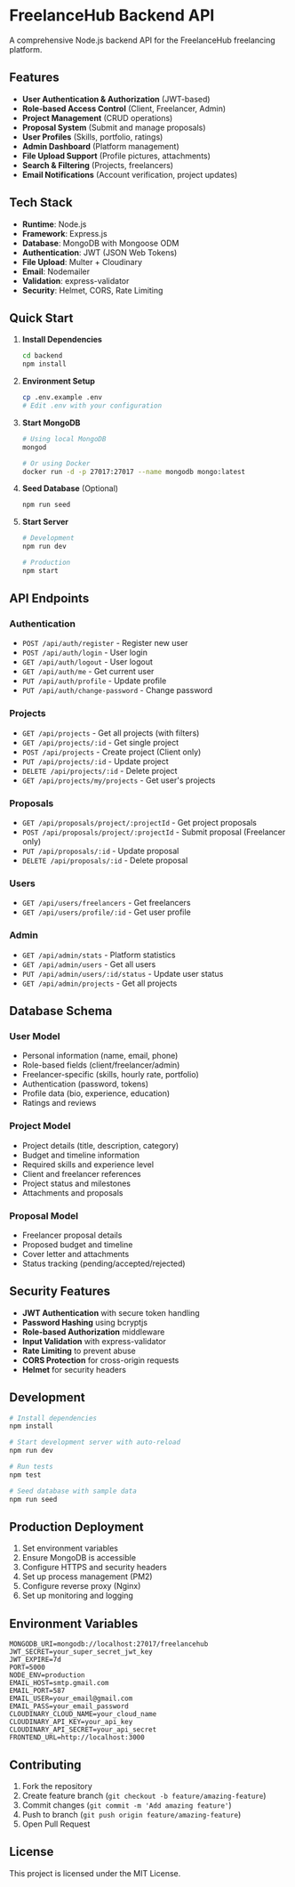 
# FreelanceHub Backend API

A comprehensive Node.js backend API for the FreelanceHub freelancing platform.

## Features

- **User Authentication & Authorization** (JWT-based)
- **Role-based Access Control** (Client, Freelancer, Admin)
- **Project Management** (CRUD operations)
- **Proposal System** (Submit and manage proposals)
- **User Profiles** (Skills, portfolio, ratings)
- **Admin Dashboard** (Platform management)
- **File Upload Support** (Profile pictures, attachments)
- **Search & Filtering** (Projects, freelancers)
- **Email Notifications** (Account verification, project updates)

## Tech Stack

- **Runtime**: Node.js
- **Framework**: Express.js
- **Database**: MongoDB with Mongoose ODM
- **Authentication**: JWT (JSON Web Tokens)
- **File Upload**: Multer + Cloudinary
- **Email**: Nodemailer
- **Validation**: express-validator
- **Security**: Helmet, CORS, Rate Limiting

## Quick Start

1. **Install Dependencies**
   ```bash
   cd backend
   npm install
   ```

2. **Environment Setup**
   ```bash
   cp .env.example .env
   # Edit .env with your configuration
   ```

3. **Start MongoDB**
   ```bash
   # Using local MongoDB
   mongod
   
   # Or using Docker
   docker run -d -p 27017:27017 --name mongodb mongo:latest
   ```

4. **Seed Database** (Optional)
   ```bash
   npm run seed
   ```

5. **Start Server**
   ```bash
   # Development
   npm run dev
   
   # Production
   npm start
   ```

## API Endpoints

### Authentication
- `POST /api/auth/register` - Register new user
- `POST /api/auth/login` - User login
- `GET /api/auth/logout` - User logout
- `GET /api/auth/me` - Get current user
- `PUT /api/auth/profile` - Update profile
- `PUT /api/auth/change-password` - Change password

### Projects
- `GET /api/projects` - Get all projects (with filters)
- `GET /api/projects/:id` - Get single project
- `POST /api/projects` - Create project (Client only)
- `PUT /api/projects/:id` - Update project
- `DELETE /api/projects/:id` - Delete project
- `GET /api/projects/my/projects` - Get user's projects

### Proposals
- `GET /api/proposals/project/:projectId` - Get project proposals
- `POST /api/proposals/project/:projectId` - Submit proposal (Freelancer only)
- `PUT /api/proposals/:id` - Update proposal
- `DELETE /api/proposals/:id` - Delete proposal

### Users
- `GET /api/users/freelancers` - Get freelancers
- `GET /api/users/profile/:id` - Get user profile

### Admin
- `GET /api/admin/stats` - Platform statistics
- `GET /api/admin/users` - Get all users
- `PUT /api/admin/users/:id/status` - Update user status
- `GET /api/admin/projects` - Get all projects

## Database Schema

### User Model
- Personal information (name, email, phone)
- Role-based fields (client/freelancer/admin)
- Freelancer-specific (skills, hourly rate, portfolio)
- Authentication (password, tokens)
- Profile data (bio, experience, education)
- Ratings and reviews

### Project Model
- Project details (title, description, category)
- Budget and timeline information
- Required skills and experience level
- Client and freelancer references
- Project status and milestones
- Attachments and proposals

### Proposal Model
- Freelancer proposal details
- Proposed budget and timeline
- Cover letter and attachments
- Status tracking (pending/accepted/rejected)

## Security Features

- **JWT Authentication** with secure token handling
- **Password Hashing** using bcryptjs
- **Role-based Authorization** middleware
- **Input Validation** with express-validator
- **Rate Limiting** to prevent abuse
- **CORS Protection** for cross-origin requests
- **Helmet** for security headers

## Development

```bash
# Install dependencies
npm install

# Start development server with auto-reload
npm run dev

# Run tests
npm test

# Seed database with sample data
npm run seed
```

## Production Deployment

1. Set environment variables
2. Ensure MongoDB is accessible
3. Configure HTTPS and security headers
4. Set up process management (PM2)
5. Configure reverse proxy (Nginx)
6. Set up monitoring and logging

## Environment Variables

```env
MONGODB_URI=mongodb://localhost:27017/freelancehub
JWT_SECRET=your_super_secret_jwt_key
JWT_EXPIRE=7d
PORT=5000
NODE_ENV=production
EMAIL_HOST=smtp.gmail.com
EMAIL_PORT=587
EMAIL_USER=your_email@gmail.com
EMAIL_PASS=your_email_password
CLOUDINARY_CLOUD_NAME=your_cloud_name
CLOUDINARY_API_KEY=your_api_key
CLOUDINARY_API_SECRET=your_api_secret
FRONTEND_URL=http://localhost:3000
```

## Contributing

1. Fork the repository
2. Create feature branch (`git checkout -b feature/amazing-feature`)
3. Commit changes (`git commit -m 'Add amazing feature'`)
4. Push to branch (`git push origin feature/amazing-feature`)
5. Open Pull Request

## License

This project is licensed under the MIT License.
